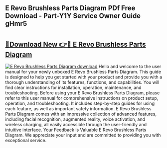 ## E Revo Brushless Parts Diagram PDf Free Download - Part-Y1Y Service Owner Guide gHmr5

# <h2><a href="http://dfmwht.blite.top/?on=E+Revo+Brushless+Parts+Diagram">🔗Download New 👉🔴 E Revo Brushless Parts Diagram</a></h2>

[![E Revo Brushless Parts Diagram download](https://i.imgur.com/lujVjoI.png)](http://dfmwht.blite.top/?on=E+Revo+Brushless+Parts+Diagram)
Hello and welcome to the user manual for your newly unboxed E Revo Brushless Parts Diagram. This guide is designed to help you get started with your product and provide you with a thorough understanding of its features, functions, and capabilities. You will find clear instructions for installation, operation, maintenance, and troubleshooting. Before using your E Revo Brushless Parts Diagram, please refer to this user manual for comprehensive instructions on product setup, operation, and troubleshooting. It includes step-by-step guides for using each feature, as well as important safety information. E Revo Brushless Parts Diagram comes with an impressive collection of advanced features, including facial recognition, augmented reality, voice activation, and wireless charging, all easily accessible through the user-friendly and intuitive interface. Your Feedback is Valuable E Revo Brushless Parts Diagram. We appreciate your input and are committed to providing you with exceptional service.
